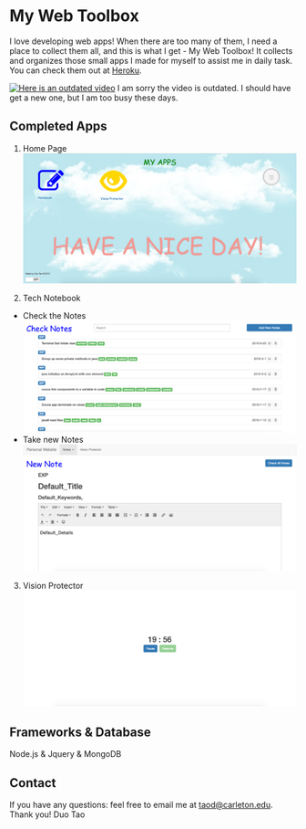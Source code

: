# My Web Toolbox
I love developing web apps! When there are too many of them, I need a place to collect them all, and this is what I get - My Web Toolbox! It collects and organizes those small apps I made for myself to assist me in daily task. You can check them out at
[Heroku](https://duosapp.herokuapp.com/).

[![Here is an outdated video](http://img.youtube.com/vi/Qyi5vr4eFMQ/0.jpg)](https://youtu.be/Qyi5vr4eFMQ)
I am sorry the video is outdated. I should have get a new one, but I am too busy these days.
## Completed Apps

1. Home Page
![Home Page Image](/public/images/readme1.png "Home Page")

2. Tech Notebook
 * Check the Notes
![Tech Notebook Image](./public/images/readme2.png "Check the Notes")
 * Take new Notes
![Tech Notebook Image](./public/images/readme4.png "Take a Note")
3. Vision Protector
![Tech Notebook Image](/public/images/readme3.png "Vision Protector")

## Frameworks & Database
Node.js & Jquery & MongoDB

## Contact
If you have any questions: feel free to email me at taod@carleton.edu.
Thank you!
Duo Tao
